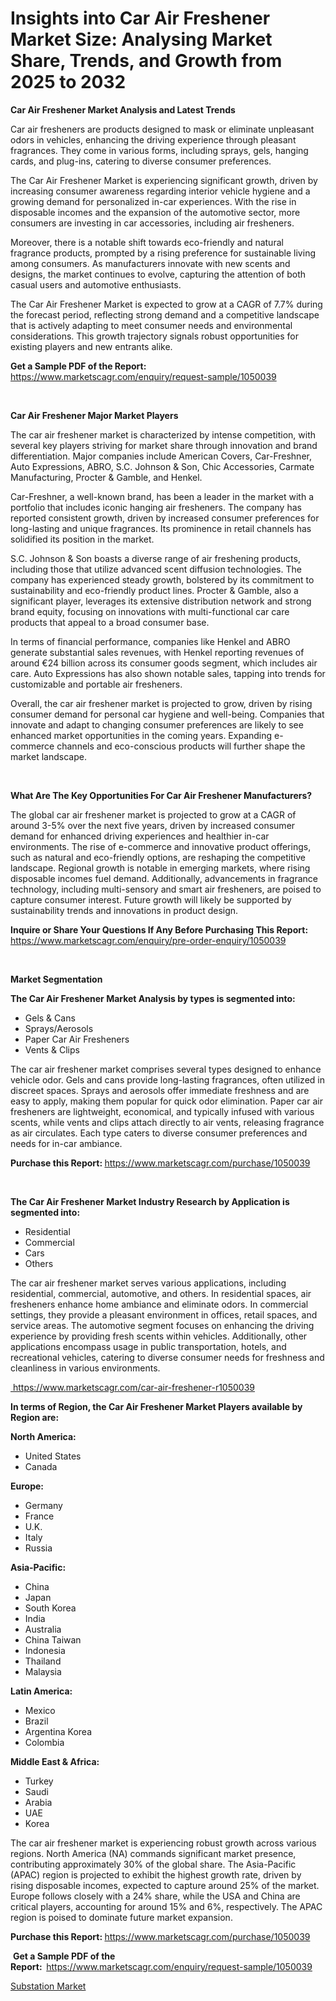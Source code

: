 <p><h1>Insights into Car Air Freshener Market Size: Analysing Market Share, Trends, and Growth from 2025 to 2032</h1></p><p><strong>Car Air Freshener Market Analysis and Latest Trends</strong></p>
<p><p>Car air fresheners are products designed to mask or eliminate unpleasant odors in vehicles, enhancing the driving experience through pleasant fragrances. They come in various forms, including sprays, gels, hanging cards, and plug-ins, catering to diverse consumer preferences.</p><p>The Car Air Freshener Market is experiencing significant growth, driven by increasing consumer awareness regarding interior vehicle hygiene and a growing demand for personalized in-car experiences. With the rise in disposable incomes and the expansion of the automotive sector, more consumers are investing in car accessories, including air fresheners. </p><p>Moreover, there is a notable shift towards eco-friendly and natural fragrance products, prompted by a rising preference for sustainable living among consumers. As manufacturers innovate with new scents and designs, the market continues to evolve, capturing the attention of both casual users and automotive enthusiasts. </p><p>The Car Air Freshener Market is expected to grow at a CAGR of 7.7% during the forecast period, reflecting strong demand and a competitive landscape that is actively adapting to meet consumer needs and environmental considerations. This growth trajectory signals robust opportunities for existing players and new entrants alike.</p></p>
<p><strong>Get a Sample PDF of the Report:&nbsp;</strong> <a href="https://www.marketscagr.com/enquiry/request-sample/1050039?utm_campaign=2946&utm_medium=2&utm_source=Github&utm_content=ia&utm_term=06032025&utm_id=car-air-freshener">https://www.marketscagr.com/enquiry/request-sample/1050039</a></p>
<p>&nbsp;</p>
<p><strong>Car Air Freshener Major Market Players</strong></p>
<p><p>The car air freshener market is characterized by intense competition, with several key players striving for market share through innovation and brand differentiation. Major companies include American Covers, Car-Freshner, Auto Expressions, ABRO, S.C. Johnson & Son, Chic Accessories, Carmate Manufacturing, Procter & Gamble, and Henkel.</p><p>Car-Freshner, a well-known brand, has been a leader in the market with a portfolio that includes iconic hanging air fresheners. The company has reported consistent growth, driven by increased consumer preferences for long-lasting and unique fragrances. Its prominence in retail channels has solidified its position in the market.</p><p>S.C. Johnson & Son boasts a diverse range of air freshening products, including those that utilize advanced scent diffusion technologies. The company has experienced steady growth, bolstered by its commitment to sustainability and eco-friendly product lines. Procter & Gamble, also a significant player, leverages its extensive distribution network and strong brand equity, focusing on innovations with multi-functional car care products that appeal to a broad consumer base.</p><p>In terms of financial performance, companies like Henkel and ABRO generate substantial sales revenues, with Henkel reporting revenues of around €24 billion across its consumer goods segment, which includes air care. Auto Expressions has also shown notable sales, tapping into trends for customizable and portable air fresheners.</p><p>Overall, the car air freshener market is projected to grow, driven by rising consumer demand for personal car hygiene and well-being. Companies that innovate and adapt to changing consumer preferences are likely to see enhanced market opportunities in the coming years. Expanding e-commerce channels and eco-conscious products will further shape the market landscape.</p></p>
<p>&nbsp;</p>
<p><strong>What Are The Key Opportunities For Car Air Freshener Manufacturers?</strong></p>
<p><p>The global car air freshener market is projected to grow at a CAGR of around 3-5% over the next five years, driven by increased consumer demand for enhanced driving experiences and healthier in-car environments. The rise of e-commerce and innovative product offerings, such as natural and eco-friendly options, are reshaping the competitive landscape. Regional growth is notable in emerging markets, where rising disposable incomes fuel demand. Additionally, advancements in fragrance technology, including multi-sensory and smart air fresheners, are poised to capture consumer interest. Future growth will likely be supported by sustainability trends and innovations in product design.</p></p>
<p><strong>Inquire or Share Your Questions If Any Before Purchasing This Report:</strong> <a href="https://www.marketscagr.com/enquiry/pre-order-enquiry/1050039?utm_campaign=2946&utm_medium=2&utm_source=Github&utm_content=ia&utm_term=06032025&utm_id=car-air-freshener">https://www.marketscagr.com/enquiry/pre-order-enquiry/1050039</a></p>
<p>&nbsp;</p>
<p><strong>Market Segmentation</strong></p>
<p><strong>The Car Air Freshener Market Analysis by types is segmented into:</strong></p>
<p><ul><li>Gels & Cans</li><li>Sprays/Aerosols</li><li>Paper Car Air Fresheners</li><li>Vents & Clips</li></ul></p>
<p><p>The car air freshener market comprises several types designed to enhance vehicle odor. Gels and cans provide long-lasting fragrances, often utilized in discreet spaces. Sprays and aerosols offer immediate freshness and are easy to apply, making them popular for quick odor elimination. Paper car air fresheners are lightweight, economical, and typically infused with various scents, while vents and clips attach directly to air vents, releasing fragrance as air circulates. Each type caters to diverse consumer preferences and needs for in-car ambiance.</p></p>
<p><strong>Purchase this Report:&nbsp;</strong><a href="https://www.marketscagr.com/purchase/1050039?utm_campaign=2946&utm_medium=2&utm_source=Github&utm_content=ia&utm_term=06032025&utm_id=car-air-freshener">https://www.marketscagr.com/purchase/1050039</a></p>
<p>&nbsp;</p>
<p><strong>The Car Air Freshener Market Industry Research by Application is segmented into:</strong></p>
<p><ul><li>Residential</li><li>Commercial</li><li>Cars</li><li>Others</li></ul></p>
<p><p>The car air freshener market serves various applications, including residential, commercial, automotive, and others. In residential spaces, air fresheners enhance home ambiance and eliminate odors. In commercial settings, they provide a pleasant environment in offices, retail spaces, and service areas. The automotive segment focuses on enhancing the driving experience by providing fresh scents within vehicles. Additionally, other applications encompass usage in public transportation, hotels, and recreational vehicles, catering to diverse consumer needs for freshness and cleanliness in various environments.</p></p>
<p><a href="https://www.marketscagr.com/car-air-freshener-r1050039?utm_campaign=2946&utm_medium=2&utm_source=Github&utm_content=ia&utm_term=06032025&utm_id=car-air-freshener">&nbsp;https://www.marketscagr.com/car-air-freshener-r1050039</a></p>
<p><strong>In terms of Region, the Car Air Freshener Market Players available by Region are:</strong></p>
<p>
    <p> <strong> North America: </strong>
        <ul>
            <li>United States</li>
            <li>Canada</li>
        </ul>
        </p> 
    <p> <strong> Europe: </strong>
        <ul>
            <li>Germany</li>
            <li>France</li>
            <li>U.K.</li>
            <li>Italy</li>
            <li>Russia</li>
        </ul>
        </p> 
    <p> <strong> Asia-Pacific: </strong>
        <ul>
            <li>China</li>
            <li>Japan</li>
            <li>South Korea</li>
            <li>India</li>
            <li>Australia</li>
            <li>China Taiwan</li>
            <li>Indonesia</li>
            <li>Thailand</li>
            <li>Malaysia</li>
        </ul>
        </p> 
    <p> <strong> Latin America: </strong>
        <ul>
            <li>Mexico</li>
            <li>Brazil</li>
            <li>Argentina Korea</li>
            <li>Colombia</li>
        </ul>
        </p> 
    <p> <strong> Middle East & Africa: </strong>
        <ul>
            <li>Turkey</li>
            <li>Saudi</li>
            <li>Arabia</li>
            <li>UAE</li>
            <li>Korea</li>
        </ul>
    </p>
    </p>
<p><p>The car air freshener market is experiencing robust growth across various regions. North America (NA) commands significant market presence, contributing approximately 30% of the global share. The Asia-Pacific (APAC) region is projected to exhibit the highest growth rate, driven by rising disposable incomes, expected to capture around 25% of the market. Europe follows closely with a 24% share, while the USA and China are critical players, accounting for around 15% and 6%, respectively. The APAC region is poised to dominate future market expansion.</p></p>
<p><strong>Purchase this Report: </strong><a href="https://www.marketscagr.com/purchase/1050039?utm_campaign=2946&utm_medium=2&utm_source=Github&utm_content=ia&utm_term=06032025&utm_id=car-air-freshener">https://www.marketscagr.com/purchase/1050039</a></p>
<p>&nbsp;<strong>Get a Sample PDF of the Report:&nbsp;&nbsp;</strong><a href="https://www.marketscagr.com/enquiry/request-sample/1050039?utm_campaign=2946&utm_medium=2&utm_source=Github&utm_content=ia&utm_term=06032025&utm_id=car-air-freshener">https://www.marketscagr.com/enquiry/request-sample/1050039</a></p>
<p><strong></strong></p>
<p><p><a href="https://github.com/saroarmaicky/Market-Research-Report-List-1/blob/main/substation-market.md?utm_campaign=2946&utm_medium=2&utm_source=Github&utm_content=ia&utm_term=06032025&utm_id=car-air-freshener">Substation Market</a></p></p>